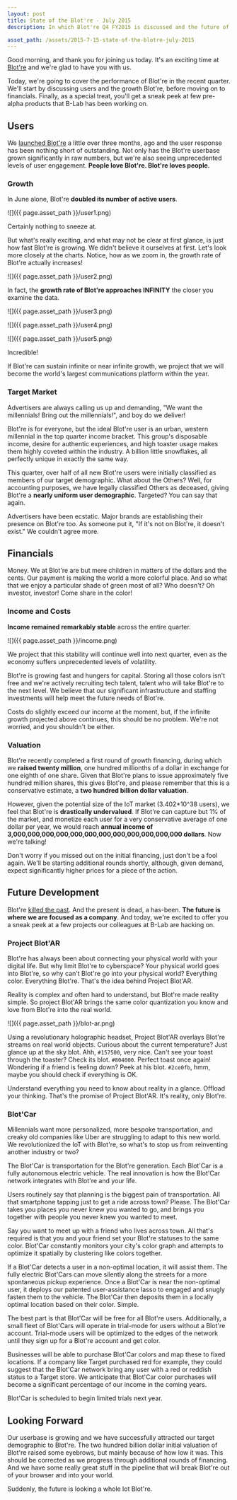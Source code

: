 ```yaml
---
layout: post
title: State of the Blot're - July 2015
description: In which Blot're Q4 FY2015 is discussed and the future of Blot're is detailed.

asset_path: /assets/2015-7-15-state-of-the-blotre-july-2015
---
```


Good morning, and thank you for joining us today. It's an exciting time at [Blot're][blotre] and we're glad to have you with us.

Today, we're going to cover the performance of Blot're in the recent quarter. We'll start by discussing users and the growth Blot're, before moving on to financials. Finally, as a special treat, you'll get a sneak peek at few pre-alpha products that B-Lab has been working on.

## Users
We [launched Blot're][launch] a little over three months, ago and the user response has been nothing short of outstanding. Not only has the Blot're userbase grown significantly in raw numbers, but we're also seeing unprecedented levels of user engagement. **People love Blot're. Blot're loves people.**

### Growth
In June alone, Blot're **doubled its number of active users**. 

![]({{ page.asset_path }}/user1.png)

Certainly nothing to sneeze at.

But what's really exciting, and what may not be clear at first glance, is just how fast Blot're is growing. We didn't believe it ourselves at first. Let's look more closely at the charts. Notice, how as we zoom in, the growth rate of Blot're actually increases!

![]({{ page.asset_path }}/user2.png)

In fact, the **growth rate of Blot're approaches INFINITY** the closer you examine the data.

![]({{ page.asset_path }}/user3.png)

![]({{ page.asset_path }}/user4.png)

![]({{ page.asset_path }}/user5.png)

Incredible!

If Blot're can sustain infinite or near infinite growth, we project that we will become the world's largest communications platform within the year. 

### Target Market
Advertisers are always calling us up and demanding, "We want the millennials! Bring out the millennials!", and boy do we deliver! 

Blot're is for everyone, but the ideal Blot're user is an urban, western millennial in the top quarter income bracket. This group's disposable income, desire for authentic experiences, and high toaster usage makes them highly coveted within the industry. A billion little snowflakes, all perfectly unique in exactly the same way.

This quarter, over half of all new Blot're users were initially classified as members of our target demographic. What about the Others? Well, for accounting purposes, we have legally classified Others as deceased, giving Blot're a **nearly uniform user demographic**. Targeted? You can say that again.

Advertisers have been ecstatic. Major brands are establishing their presence on Blot're too. As someone put it, "If it's not on Blot're, it doesn't exist." We couldn't agree more.

## Financials
Money. We at Blot're are but mere children in matters of the dollars and the cents. Our payment is making the world a more colorful place. And so what that we enjoy a particular shade of green most of all? Who doesn't? Oh investor, investor! Come share in the color!

### Income and Costs
**Income remained remarkably stable** across the entire quarter.

![]({{ page.asset_path }}/income.png)

We project that this stability will continue well into next quarter, even as the economy suffers unprecedented levels of volatility.

Blot're is growing fast and hungers for capital. Storing all those colors isn't free and we're actively recruiting tech talent, talent who will take Blot're to the next level. We believe that our significant infrastructure and staffing investments will help meet the future needs of Blot're.

Costs do slightly exceed our income at the moment, but, if the infinite growth projected above continues, this should be no problem. We're not worried, and you shouldn't be either.

### Valuation
Blot're recently completed a first round of growth financing, during which we **raised twenty million**, one hundred millionths of a dollar in exchange for one eighth of one share. Given that Blot're plans to issue approximately five hundred million shares, this gives Blot're, and please remember that this is a conservative estimate, a **two hundred billion dollar valuation**. 

However, given the potential size of the IoT market (3.402\*10^38 users), we feel that Blot're is **drastically undervalued**. If Blot're can capture but 1% of the market, and monetize each user for a very conservative average of one dollar per year, we would reach **annual income of 3,000,000,000,000,000,000,000,000,000,000,000,000 dollars**. Now we're talking!

Don't worry if you missed out on the initial financing, just don't be a fool again. We'll be starting additional rounds shortly, although, given demand, expect significantly higher prices for a piece of the action.


## Future Development
Blot're [killed the past][launch]. And the present is dead, a has-been. **The future is where we  are focused as a company**. And today, we're excited to offer you a sneak peek at a few projects our colleagues at B-Lab are hacking on.

### Project Blot'AR
Blot're has always been about connecting your physical world with your digital life. But why limit Blot're to cyberspace? Your physical world goes into Blot're, so why can't Blot're go into your physical world? Everything color. Everything Blot're. That's the idea behind Project Blot'AR.

Reality is complex and often hard to understand, but Blot're made reality simple. So project Blot'AR brings the same color quantization you know and love from Blot're into the real world.

![]({{ page.asset_path }}/blot-ar.png)

Using a revolutionary holographic headset, Project Blot'AR overlays Blot're streams on real world objects. Curious about the current temperature? Just glance up at the sky blot. Ahh, `#157500`, very nice. Can't see your toast through the toaster? Check its blot. `#804000`. Perfect toast once again! Wondering if a friend is feeling down? Peek at his blot. `#2ce0fb`, hmm, maybe you should check if everything is OK. 

Understand everything you need to know about reality in a glance. Offload your thinking. That's the promise of Project Blot'AR. It's reality, only Blot're.

### Blot'Car
Millennials want more personalized, more bespoke transportation, and creaky old companies like Uber are struggling to adapt to this new world. We revolutionized the IoT with Blot're, so what's to stop us from reinventing another industry or two?

The Blot'Car is transportation for the Blot're generation. Each Blot'Car is a fully autonomous electric vehicle. The real innovation is how the Blot'Car network integrates with Blot're and your life.

Users routinely say that planning is the biggest pain of transportation. All that smartphone tapping just to get a ride across town? Please. The Blot'Car takes you places you never knew you wanted to go, and brings you together with people you never knew you wanted to meet.

Say you want to meet up with a friend who lives across town. All that's required is that you and your friend set your Blot're statuses to the same color. Blot'Car constantly monitors your city's color graph and attempts to optimize it spatially by clustering like colors together. 

If a Blot'Car detects a user in a non-optimal location, it will assist them. The fully electric Blot'Cars can move silently along the streets for a more spontaneous pickup experience. Once a Blot'Car is near the non-optimal user, it deploys our patented user-assistance lasso to engaged and snugly fasten them to the vehicle. The Blot'Car then deposits them in a locally optimal location based on their color. Simple.

The best part is that Blot'Car will be free for all Blot're users. Additionally, a small fleet of Blot'Cars will operate in trial-mode for users without a Blot're account. Trial-mode users will be optimized to the edges of the network until they sign up for a Blot're account and get color.

Businesses will be able to purchase Blot'Car colors and map these to fixed locations. If a company like Target purchased red for example, they could suggest that the Blot'Car network bring any user with a red or reddish status to a Target store. We anticipate that Blot'Car color purchases will become a significant percentage of our income in the coming years.

Blot'Car is scheduled to begin limited trials next year.

## Looking Forward
Our userbase is growing and we have successfully attracted our target demographic to Blot're. The two hundred billion dollar initial valuation of Blot're raised some eyebrows, but mainly because of how low it was. This should be corrected as we progress through additional rounds of financing. And we have some really great stuff in the pipeline that will break Blot're out of your browser and into your world.

Suddenly, the future is looking a whole lot Blot're.

[blotre]: https://blot.re
[launch]: http://blog.blot.re/introducting-blotre/
